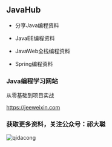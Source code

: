 
## JavaHub

- 分享Java编程资料

- JavaEE编程资料

- JavaWeb全栈编程资料 

- Spring编程资料

### Java编程学习网站

从零基础到项目实战

https://jeeweixin.com


### 获取更多资料，关注公众号：祁大聪 

![qidacong](https://cdn.jsdelivr.net/gh/qidacong/blob-img@master/20220520/qidacong.4z0s3ud9vm80.webp)
